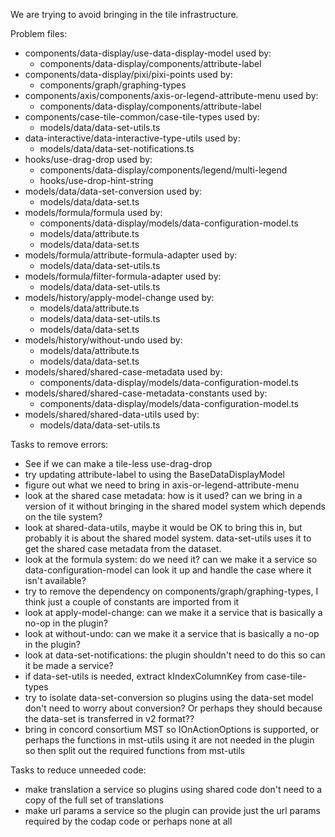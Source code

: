 We are trying to avoid bringing in the tile infrastructure.

Problem files:
- components/data-display/use-data-display-model used by:
  - components/data-display/components/attribute-label
- components/data-display/pixi/pixi-points used by:
  - components/graph/graphing-types
- components/axis/components/axis-or-legend-attribute-menu used by:
  - components/data-display/components/attribute-label
- components/case-tile-common/case-tile-types used by:
  - models/data/data-set-utils.ts
- data-interactive/data-interactive-type-utils used by:
  - models/data/data-set-notifications.ts
- hooks/use-drag-drop used by:
  - components/data-display/components/legend/multi-legend
  - hooks/use-drop-hint-string
- models/data/data-set-conversion used by:
  - models/data/data-set.ts
- models/formula/formula used by:
  - components/data-display/models/data-configuration-model.ts
  - models/data/attribute.ts
  - models/data/data-set.ts
- models/formula/attribute-formula-adapter used by:
  - models/data/data-set-utils.ts
- models/formula/filter-formula-adapter used by:
  - models/data/data-set-utils.ts
- models/history/apply-model-change used by:
  - models/data/attribute.ts
  - models/data/data-set-utils.ts
  - models/data/data-set.ts
- models/history/without-undo used by:
  - models/data/attribute.ts
  - models/data/data-set.ts
- models/shared/shared-case-metadata used by:
  - components/data-display/models/data-configuration-model.ts
- models/shared/shared-case-metadata-constants used by:
  - components/data-display/models/data-configuration-model.ts
- models/shared/shared-data-utils used by:
  - models/data/data-set-utils.ts


Tasks to remove errors:
- See if we can make a tile-less use-drag-drop
- try updating attribute-label to using the BaseDataDisplayModel
- figure out what we need to bring in axis-or-legend-attribute-menu
- look at the shared case metadata: how is it used? can we bring in a version of it without bringing in the shared model system which depends on the tile system?
- look at shared-data-utils, maybe it would be OK to bring this in, but probably it is about the shared model system. data-set-utils uses it to get the shared case metadata from the dataset.
- look at the formula system: do we need it? can we make it a service so data-configuration-model can look it up and handle the case where it isn't available?
- try to remove the dependency on components/graph/graphing-types, I think just a couple of constants are imported from it
- look at apply-model-change: can we make it a service that is basically a no-op in the plugin?
- look at without-undo: can we make it a service that is basically a no-op in the plugin?
- look at data-set-notifications: the plugin shouldn't need to do this so can it be made a service?
- if data-set-utils is needed, extract kIndexColumnKey from case-tile-types
- try to isolate data-set-conversion so plugins using the data-set model don't need to worry about conversion? Or perhaps they should because the data-set is transferred in v2 format??
- bring in concord consortium MST so IOnActionOptions is supported, or perhaps the functions in mst-utils using it are not needed in the plugin so then split out the required functions from mst-utils

Tasks to reduce unneeded code:
- make translation a service so plugins using shared code don't need to a copy of the full set of translations
- make url params a service so the plugin can provide just the url params required by the codap code or perhaps none at all
